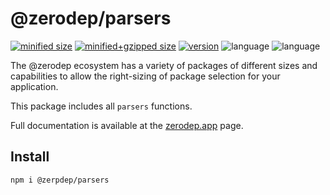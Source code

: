 # @zerodep/parsers

[![minified size](https://img.shields.io/bundlephobia/min/@zerodep/parsers?style=flat-square&color=blue)](https://bundlephobia.com/package/@zerodep/parsers)
[![minified+gzipped size](https://img.shields.io/bundlephobia/minzip/@zerodep/parsers?style=flat-square&color=blue)](https://bundlephobia.com/package/@zerodep/parsers)
[![version](https://img.shields.io/npm/v/@zerodep/parsers?style=flat-square&color=blue)](https://www.npmjs.com/package/@zerodep/parsers)
![language](https://img.shields.io/github/languages/top/cdepage/zerodep?style=flat-square)
![language](https://img.shields.io/badge/types-included-blue?style=flat-square)

The @zerodep ecosystem has a variety of packages of different sizes and capabilities to allow the right-sizing of package selection for your application.

This package includes all `parsers` functions.

Full documentation is available at the [zerodep.app](http://zerodep.app/parsers) page.

## Install

```bash
npm i @zerpdep/parsers
```
